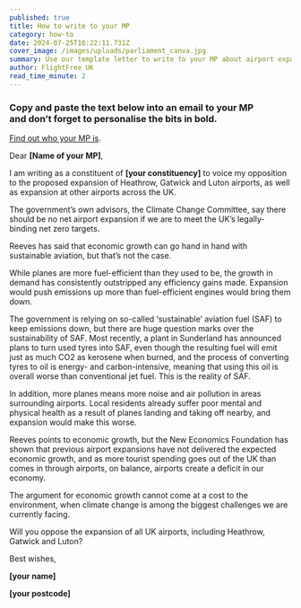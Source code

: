 ```yaml
---
published: true
title: How to write to your MP
category: how-to
date: 2024-07-25T16:22:11.731Z
cover_image: /images/uploads/parliament_canva.jpg
summary: Use our template letter to write to your MP about airport expansion
author: FlightFree UK
read_time_minute: 2
---
```

### Copy and paste the text below into an email to your MP and **don’t forget to personalise the bits in bold.**

[Find out who your MP is](https://www.theyworkforyou.com/).

Dear **\[Name of your MP]**,

I am writing as a constituent of **\[your constituency]** to voice my opposition to the proposed expansion of Heathrow, Gatwick and Luton airports, as well as expansion at other airports across the UK.

The government’s own advisors, the Climate Change Committee, say there should be no net airport expansion if we are to meet the UK’s legally-binding net zero targets. 

Reeves has said that economic growth can go hand in hand with sustainable aviation, but that’s not the case.

While planes are more fuel-efficient than they used to be, the growth in demand has consistently outstripped any efficiency gains made. Expansion would push emissions up more than fuel-efficient engines would bring them down.

The government is relying on so-called ‘sustainable’ aviation fuel (SAF) to keep emissions down, but there are huge question marks over the sustainability of SAF. Most recently, a plant in Sunderland has announced plans to turn used tyres into SAF, even though the resulting fuel will emit just as much CO2 as kerosene when burned, and the process of converting tyres to oil is energy- and carbon-intensive, meaning that using this oil is overall worse than conventional jet fuel. This is the reality of SAF.

In addition, more planes means more noise and air pollution in areas surrounding airports. Local residents already suffer poor mental and physical health as a result of planes landing and taking off nearby, and expansion would make this worse.

Reeves points to economic growth, but the New Economics Foundation has shown that previous airport expansions have not delivered the expected economic growth, and as more tourist spending goes out of the UK than comes in through airports, on balance, airports create a deficit in our economy.

The argument for economic growth cannot come at a cost to the environment, when climate change is among the biggest challenges we are currently facing. 

Will you oppose the expansion of all UK airports, including Heathrow, Gatwick and Luton?

Best wishes,

**\[your name]**

**\[your postcode]**